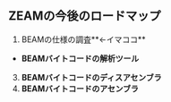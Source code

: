 ##  ZEAMの今後のロードマップ

1. BEAMの仕様の調査**←イマココ**
 * **BEAMバイトコードの解析ツール**
3. **BEAMバイトコードのディスアセンブラ**
4. **BEAMバイトコードのアセンブラ**
